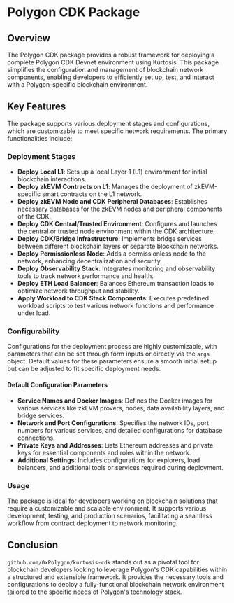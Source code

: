 # Polygon CDK Package

## Overview

The Polygon CDK package provides a robust framework for deploying a complete Polygon CDK Devnet environment using Kurtosis. This package simplifies the configuration and management of blockchain network components, enabling developers to efficiently set up, test, and interact with a Polygon-specific blockchain environment.

## Key Features

The package supports various deployment stages and configurations, which are customizable to meet specific network requirements. The primary functionalities include:

### Deployment Stages

- **Deploy Local L1**: Sets up a local Layer 1 (L1) environment for initial blockchain interactions.
- **Deploy zkEVM Contracts on L1**: Manages the deployment of zkEVM-specific smart contracts on the L1 network.
- **Deploy zkEVM Node and CDK Peripheral Databases**: Establishes necessary databases for the zkEVM nodes and peripheral components of the CDK.
- **Deploy CDK Central/Trusted Environment**: Configures and launches the central or trusted node environment within the CDK architecture.
- **Deploy CDK/Bridge Infrastructure**: Implements bridge services between different blockchain layers or separate blockchain networks.
- **Deploy Permissionless Node**: Adds a permissionless node to the network, enhancing decentralization and security.
- **Deploy Observability Stack**: Integrates monitoring and observability tools to track network performance and health.
- **Deploy ETH Load Balancer**: Balances Ethereum transaction loads to optimize network throughput and stability.
- **Apply Workload to CDK Stack Components**: Executes predefined workload scripts to test various network functions and performance under load.

### Configurability

Configurations for the deployment process are highly customizable, with parameters that can be set through form inputs or directly via the `args` object. Default values for these parameters ensure a smooth initial setup but can be adjusted to fit specific deployment needs.

#### Default Configuration Parameters

- **Service Names and Docker Images**: Defines the Docker images for various services like zkEVM provers, nodes, data availability layers, and bridge services.
- **Network and Port Configurations**: Specifies the network IDs, port numbers for various services, and detailed configurations for database connections.
- **Private Keys and Addresses**: Lists Ethereum addresses and private keys for essential components and roles within the network.
- **Additional Settings**: Includes configurations for explorers, load balancers, and additional tools or services required during deployment.

### Usage

The package is ideal for developers working on blockchain solutions that require a customizable and scalable environment. It supports various development, testing, and production scenarios, facilitating a seamless workflow from contract deployment to network monitoring.

## Conclusion

`github.com/0xPolygon/kurtosis-cdk` stands out as a pivotal tool for blockchain developers looking to leverage Polygon's CDK capabilities within a structured and extensible framework. It provides the necessary tools and configurations to deploy a fully-functional blockchain network environment tailored to the specific needs of Polygon's technology stack.
